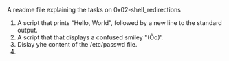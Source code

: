 A readme file explaining the tasks on 0x02-shell_redirections
1. A script that prints “Hello, World”, followed by a new line to the standard output.
2. A script that that displays a confused smiley "(Ôo)'.
3. Dislay yhe content of the /etc/passwd file.
4.  
